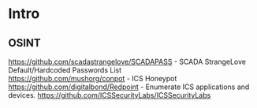 # Intro

## OSINT

https://github.com/scadastrangelove/SCADAPASS - SCADA StrangeLove Default/Hardcoded Passwords List<br />
https://github.com/mushorg/conpot - ICS Honeypot
https://github.com/digitalbond/Redpoint - Enumerate ICS applications and devices.
https://github.com/ICSSecurityLabs/ICSSecurityLabs 


